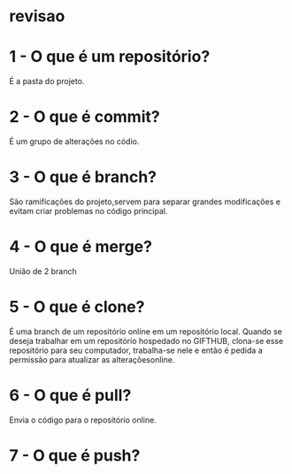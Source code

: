 # revisao
# 1 - O que é um repositório?
É a pasta do projeto.
# 2 - O que é commit?
É um grupo de alterações no códio.
# 3 - O que é branch?
São ramificações do projeto,servem para separar grandes modificações
e evitam criar problemas no código principal.
# 4 - O que é merge?
União de 2 branch
# 5 - O que é clone?
É uma branch de um repositório online em um repositório local.
Quando se deseja trabalhar em um repositório hospedado no GIFTHUB,
clona-se esse repositório para seu computador, trabalha-se nele e 
então é pedida a permissão para atualizar as alteraçõesonline. 
# 6 - O que é pull?
Envia o código para o repositório online.
# 7 - O que é push?




